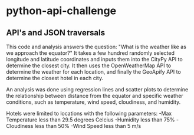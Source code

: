 # python-api-challenge

## API's and JSON traversals

This code and analysis answers the question: "What is the weather like as we approach the equator?" It takes a few hundred randomly selected longitude and latitude coordinates and inputs them into the CityPy API to determine the closest city. It then uses the OpenWeatherMap API to determine the weather for each location, and finally the GeoApify API to determine the closest hotel in each city.

An analysis was done using regression lines and scatter plots to determine the relationship between distance from the equator and specific weather conditions, such as temperature, wind speed, cloudiness, and humidity. 

Hotels were limited to locations with the following parameters: 
-Max Temperature less than 29.5 degrees Celcius
-Humidity less than 75%
-Cloudiness less than 50%
-Wind Speed less than 5 m/s

